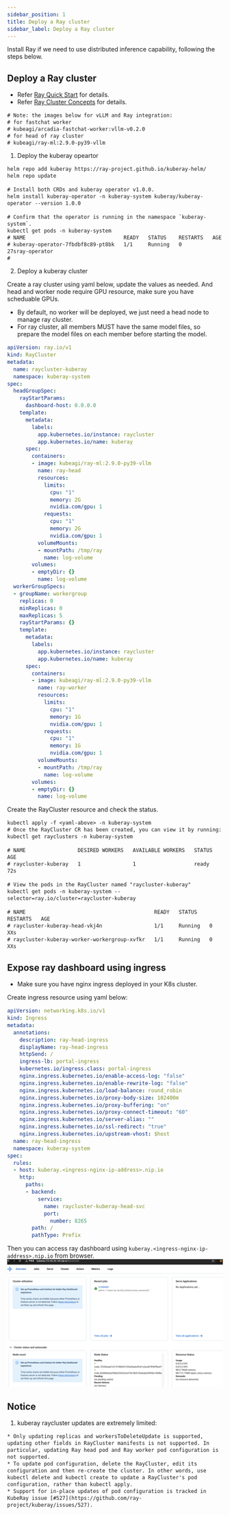 ```yaml
---
sidebar_position: 1
title: Deploy a Ray cluster
sidebar_label: Deploy a Ray cluster
---
```


Install Ray if we need to use distributed inference capability, following the steps below.

## Deploy a Ray cluster

* Refer [Ray Quick Start](https://docs.ray.io/en/master/cluster/kubernetes/getting-started/raycluster-quick-start.html) for details.
* Refer [Ray Cluster Concepts](https://docs.ray.io/en/master/cluster/key-concepts.html) for details.

```
# Note: the images below for vLLM and Ray integration:
# for fastchat worker
# kubeagi/arcadia-fastchat-worker:vllm-v0.2.0
# for head of ray cluster
# kubeagi/ray-ml:2.9.0-py39-vllm
```

1. Deploy the kuberay opeartor

```shell
helm repo add kuberay https://ray-project.github.io/kuberay-helm/
helm repo update

# Install both CRDs and kuberay operator v1.0.0.
helm install kuberay-operator -n kuberay-system kuberay/kuberay-operator --version 1.0.0

# Confirm that the operator is running in the namespace `kuberay-system`.
kubectl get pods -n kuberay-system
# NAME                                READY   STATUS    RESTARTS   AGE
# kuberay-operator-7fbdbf8c89-pt8bk   1/1     Running   0          27sray-operator
#
```

2. Deploy a kuberay cluster

Create a ray cluster using yaml below, update the values as needed. And head and worker node require GPU resource, make sure you have scheduable GPUs. 
* By default, no worker will be deployed, we just need a head node to manage ray cluster.
* For ray cluster, all members MUST have the same model files, so prepare the model files on each member before starting the model.

```yaml
apiVersion: ray.io/v1
kind: RayCluster
metadata:
  name: raycluster-kuberay
  namespace: kuberay-system
spec:
  headGroupSpec:
    rayStartParams:
      dashboard-host: 0.0.0.0
    template:
      metadata:
        labels:
          app.kubernetes.io/instance: raycluster
          app.kubernetes.io/name: kuberay
      spec:
        containers:
        - image: kubeagi/ray-ml:2.9.0-py39-vllm
          name: ray-head
          resources:
            limits:
              cpu: "1"
              memory: 2G
              nvidia.com/gpu: 1
            requests:
              cpu: "1"
              memory: 2G
              nvidia.com/gpu: 1
          volumeMounts:
          - mountPath: /tmp/ray
            name: log-volume
        volumes:
        - emptyDir: {}
          name: log-volume
  workerGroupSpecs:
  - groupName: workergroup
    replicas: 0
    minReplicas: 0
    maxReplicas: 5
    rayStartParams: {}
    template:
      metadata:
        labels:
          app.kubernetes.io/instance: raycluster
          app.kubernetes.io/name: kuberay
      spec:
        containers:
        - image: kubeagi/ray-ml:2.9.0-py39-vllm
          name: ray-worker
          resources:
            limits:
              cpu: "1"
              memory: 1G
              nvidia.com/gpu: 1
            requests:
              cpu: "1"
              memory: 1G
              nvidia.com/gpu: 1
          volumeMounts:
          - mountPath: /tmp/ray
            name: log-volume
        volumes:
        - emptyDir: {}
          name: log-volume
```

Create the RayCluster resource and check the status.
```shell
kubectl apply -f <yaml-above> -n kuberay-system
# Once the RayCluster CR has been created, you can view it by running:
kubectl get rayclusters -n kuberay-system

# NAME                 DESIRED WORKERS   AVAILABLE WORKERS   STATUS   AGE
# raycluster-kuberay   1                 1                   ready    72s

# View the pods in the RayCluster named "raycluster-kuberay"
kubectl get pods -n kuberay-system --selector=ray.io/cluster=raycluster-kuberay

# NAME                                          READY   STATUS    RESTARTS   AGE
# raycluster-kuberay-head-vkj4n                 1/1     Running   0          XXs
# raycluster-kuberay-worker-workergroup-xvfkr   1/1     Running   0          XXs
```

## Expose ray dashboard using ingress
* Make sure you have nginx ingress deployed in your K8s cluster.

Create ingress resource using yaml below:
```yaml
apiVersion: networking.k8s.io/v1
kind: Ingress
metadata:
  annotations:
    description: ray-head-ingress
    displayName: ray-head-ingress
    httpSend: /
    ingress-lb: portal-ingress
    kubernetes.io/ingress.class: portal-ingress
    nginx.ingress.kubernetes.io/enable-access-log: "false"
    nginx.ingress.kubernetes.io/enable-rewrite-log: "false"
    nginx.ingress.kubernetes.io/load-balance: round_robin
    nginx.ingress.kubernetes.io/proxy-body-size: 102400m
    nginx.ingress.kubernetes.io/proxy-buffering: "on"
    nginx.ingress.kubernetes.io/proxy-connect-timeout: "60"
    nginx.ingress.kubernetes.io/server-alias: ""
    nginx.ingress.kubernetes.io/ssl-redirect: "true"
    nginx.ingress.kubernetes.io/upstream-vhost: $host
  name: ray-head-ingress
  namespace: kuberay-system
spec:
  rules:
  - host: kuberay.<ingress-nginx-ip-address>.nip.io
    http:
      paths:
      - backend:
          service:
            name: raycluster-kuberay-head-svc
            port:
              number: 8265
        path: /
        pathType: Prefix
```

Then you can access ray dashboard using ```kuberay.<ingress-nginx-ip-address>.nip.io``` from browser.
![图 0](images/c77f49099df3cce7e6f646cb122654d6300ed1f74ebdc946022e31e4ed054da2.png)  


## Notice

1. kuberay raycluster updates are extremely limited:
```
* Only updating replicas and workersToDeleteUpdate is supported, updating other fields in RayCluster manifests is not supported. In particular, updating Ray head pod and Ray worker pod configuration is not supported.
* To update pod configuration, delete the RayCluster, edit its configuration and then re-create the cluster. In other words, use kubectl delete and kubectl create to update a RayCluster's pod configuration, rather than kubectl apply.
* Support for in-place updates of pod configuration is tracked in KubeRay issue [#527](https://github.com/ray-project/kuberay/issues/527).

```
